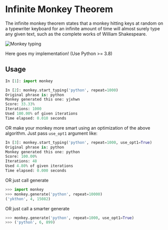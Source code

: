 # Infinite Monkey Theorem

The infinite monkey theorem states that a monkey hitting keys at random on a typewriter keyboard for an infinite amount of time will almost surely type any given text, such as the complete works of William Shakespeare.

![Monkey typing](https://upload.wikimedia.org/wikipedia/commons/thumb/3/3c/Chimpanzee_seated_at_typewriter.jpg/220px-Chimpanzee_seated_at_typewriter.jpg)

Here goes my implementation! (Use Python >= 3.8)

## Usage

```python
In [1]: import monkey

In [2]: monkey.start_typing('python', repeat=1000)
Original phrase is: python
Monkey generated this one: yjxhwn
Score: 33.33%
Iterations: 1000
Used 100.00% of given iterations
Time elapsed: 0.010 seconds
```

OR make your monkey more smart using an optimization of the above algorithm. Just pass `use_opt1` argument like: 

```python
In [3]: monkey.start_typing('python', repeat=1000, use_opt1=True)
Original phrase is: python
Monkey generated this one: python
Score: 100.00%
Iterations: 48
Used 4.80% of given iterations
Time elapsed: 0.000 seconds
```

OR just call generate

```python
>>> import monkey
>>> monkey.generate('python', repeat=10000)
('ykthon', 4, 15082)
```

OR just call a smarter generate

```python
>>> monkey.generate('python', repeat=1000, use_opt1=True)
>>> ('python', 6, 899)
```
